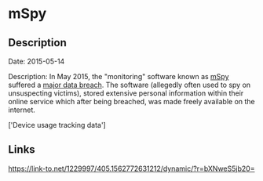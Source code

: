 # mSpy

## Description

Date: 2015-05-14

Description:
In May 2015, the &quot;monitoring&quot; software known as <a href="http://www.mspy.com" target="_blank" rel="noopener">mSpy</a> suffered a <a href="http://krebsonsecurity.com/2015/05/mobile-spy-software-maker-mspy-hacked-customer-data-leaked/#more-30913" target="_blank" rel="noopener">major data breach</a>. The software (allegedly often used to spy on unsuspecting victims), stored extensive personal information within their online service which after being breached, was made freely available on the internet.


['Device usage tracking data']

## Links

https://link-to.net/1229997/405.1562772631212/dynamic/?r=bXNweS5jb20=